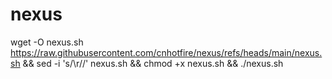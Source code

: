 # nexus

wget -O nexus.sh https://raw.githubusercontent.com/cnhotfire/nexus/refs/heads/main/nexus.sh && sed -i 's/\r//' nexus.sh && chmod +x nexus.sh && ./nexus.sh
